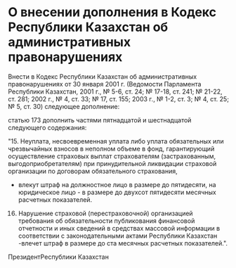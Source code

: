# О внесении дополнения в Кодекс Республики Казахстан об административных правонарушениях

Внести в Кодекс Республики Казахстан об административных правонарушениях от 30 января 2001 г. (Ведомости Парламента Республики Казахстан, 2001 г., № 5-6, ст. 24; № 17-18, ст. 241; № 21-22, ст. 281; 2002 г., № 4, ст. 33; № 17, ст. 155; 2003 г., № 1-2, ст. 3; № 4, ст. 25; № 5, ст. 30) следующее дополнение:

статью 173 дополнить частями пятнадцатой и шестнадцатой следующего содержания:

"15. Неуплата, несвоевременная уплата либо уплата обязательных или чрезвычайных взносов в неполном объеме в фонд, гарантирующий осуществление страховых выплат страхователям (застрахованным, выгодоприобретателям) при принудительной ликвидации страховой организации по договорам обязательного страхования,

- влекут штраф на должностное лицо в размере до пятидесяти, на юридическое лицо - в размере до двухсот пятидесяти месячных расчетных показателей.

16. Нарушение страховой (перестраховочной) организацией требования об обязательности публикования финансовой отчетности и иных сведений в средствах массовой информации в соответствии с законодательными актами Республики Казахстан -влечет штраф в размере до ста месячных расчетных показателей.".

ПрезидентРеспублики Казахстан

